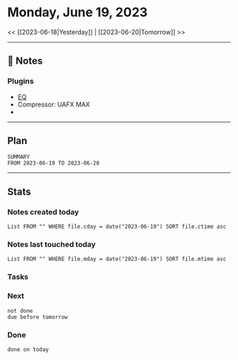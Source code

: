 


# Monday, June 19, 2023

<< [[2023-06-18|Yesterday]] | [[2023-06-20|Tomorrow]] >>

---

## 📝 Notes




### Plugins

- [EQ](https://www.string6.co.il/product-category/effect-pedals/eq?filter=category&pa_brand%5B%5D=285&maxPrice=1450&minPrice=0)
- Compressor: UAFX MAX
- 



---

## Plan

```toggl
SUMMARY
FROM 2023-06-19 TO 2023-06-20
```



---
## Stats
### Notes created today
```dataview
List FROM "" WHERE file.cday = date("2023-06-19") SORT file.ctime asc
```

### Notes last touched today
```dataview
List FROM "" WHERE file.mday = date("2023-06-19") SORT file.mtime asc
```



### Tasks

### Next

```tasks
not done 
due before tomorrow
```

### Done

```tasks
done on today
```
